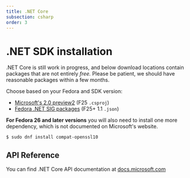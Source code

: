 ```yaml
---
title: .NET Core
subsection: csharp
order: 3
---
```


# .NET SDK installation

.NET Core is still work in progress, and below download locations contain packages that are not entirely _free._ Please be patient, we should have reasonable packages within a few months.

Choose based on your Fedora and SDK version:

* [Microsoft's 2.0 preview2](https://www.microsoft.com/net/core/preview#linuxfedora) (F25 `.csproj`)
* [Fedora .NET SIG packages](https://copr.fedorainfracloud.org/coprs/nmilosev/dotnet-sig) (F25+ 1.1 `.json`)

**For Fedora 26 and later versions** you will also need to install one more dependency, which is not documented on Microsoft's website.

`$ sudo dnf install compat-openssl10`

## API Reference

You can find .NET Core API documentation at [docs.microsoft.com](https://docs.microsoft.com/en-us/dotnet/api/index?view=netcore-2.0)

